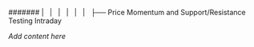 ####### |   |   |   |   |   |   ├── Price Momentum and Support/Resistance Testing Intraday

*Add content here*